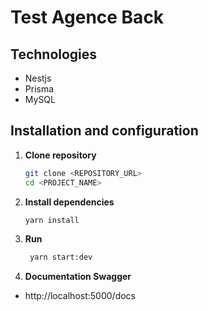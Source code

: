 # Test Agence Back

## Technologies

- Nestjs
- Prisma
- MySQL

## Installation and configuration

1. **Clone repository**

   ```bash
   git clone <REPOSITORY_URL>
   cd <PROJECT_NAME>

   ```

2. **Install dependencies**

   ```bash
   yarn install

   ```

3. **Run**

   ```bash
    yarn start:dev
   ```

4. **Documentation Swagger**

- http://localhost:5000/docs

